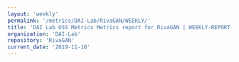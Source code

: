 ```yaml
---
layout: 'weekly'
permalink: '/metrics/DAI-Lab/RivaGAN/WEEKLY/'
title: 'DAI Lab OSS Metrics Metrics report for RivaGAN | WEEKLY-REPORT-2019-11-10'
organization: 'DAI-Lab'
repository: 'RivaGAN'
current_date: '2019-11-10'
---
```

